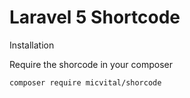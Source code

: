 Laravel 5 Shortcode
==============

Installation

Require the shorcode in your composer
``` bash
composer require micvital/shorcode
```